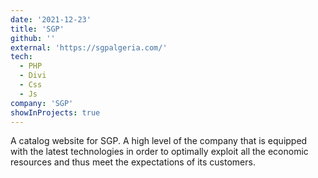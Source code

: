 ```yaml
---
date: '2021-12-23'
title: 'SGP'
github: ''
external: 'https://sgpalgeria.com/'
tech:
  - PHP
  - Divi
  - Css
  - Js
company: 'SGP'
showInProjects: true
---
```


A catalog website for SGP. A high level of the company that is equipped with the latest technologies in order to optimally exploit all the economic resources and thus meet the expectations of its customers.